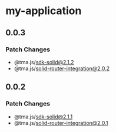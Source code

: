 # my-application

## 0.0.3

### Patch Changes

- @tma.js/sdk-solid@2.1.2
- @tma.js/solid-router-integration@2.0.2

## 0.0.2

### Patch Changes

- @tma.js/sdk-solid@2.1.1
- @tma.js/solid-router-integration@2.0.1
